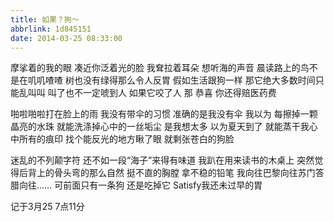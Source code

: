```yaml
---
title: 如果？狗～
abbrlink: 1d845151
date: 2014-03-25 08:33:00
---
```


摩挲着的我的眼
凑近你泛着光的脸
我耷拉着耳朵
想听海的声音
晨读路上的鸟不是在叽叽喳喳
树也没有绿得那么令人反胃
假如生活跟狗一样
那它绝大多数时间只能乱叫叫
叫了也不一定唬到人
如果它咬了人
那 恭喜 你还得赔医药费


啪啦啪啦打在脸上的雨
我没有带伞的习惯
准确的是我没有伞
我以为 每擦掉一颗晶亮的水珠
就能洗涤掉心中的一丝垢尘
是我想太多
以为夏天到了
就能蒸干我心中所有的痕印
找个能反光的地方瞅了眼
就剩张苍白的狗脸


迷乱的不列颠字符
还不如一段“海子”来得有味道
我趴在用来读书的木桌上
突然觉得后背上的骨头弯的那么自然
挺不直的胸膛
拿不稳的铅笔
我向往巴黎向往苏门答腊向往……
可前面只有一条狗
还是吃掉它
Satisfy我还未过早的胃


记于3月25 7点11分
